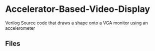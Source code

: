 # Accelerator-Based-Video-Display
Verilog Source code that draws a shape onto a VGA monitor using an accelerometer

## Files
